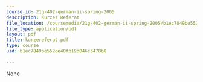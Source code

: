 ```yaml
---
course_id: 21g-402-german-ii-spring-2005
description: Kurzes Referat
file_location: /coursemedia/21g-402-german-ii-spring-2005/b1ec7849be552de40fb19d046c3478b8_kurzereferat.pdf
file_type: application/pdf
layout: pdf
title: kurzereferat.pdf
type: course
uid: b1ec7849be552de40fb19d046c3478b8

---
```

None